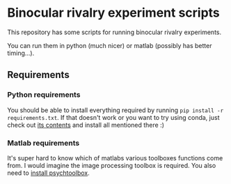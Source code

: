 # Binocular rivalry experiment scripts

This repository has some scripts for running binocular rivalry experiments.

You can run them in python (much nicer) or matlab (possibly has better timing...).

## Requirements

### Python requirements

You should be able to install everything required by running `pip install -r requirements.txt`.
If that doesn't work or you want to try using conda, just check out [its contents](requirements.txt) and install all mentioned there :)

### Matlab requirements

It's super hard to know which of matlabs various toolboxes functions come from. I would imagine the image processing toolbox is required.
You also need to [install psychtoolbox](http://psychtoolbox.org/).
